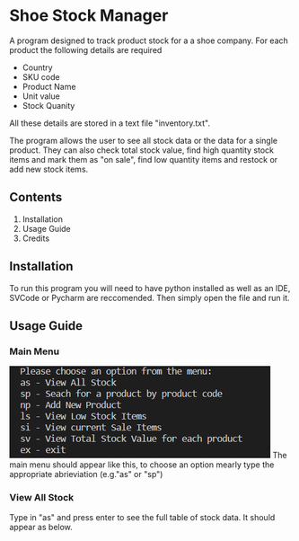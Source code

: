 # Shoe Stock Manager

A program designed to track product stock for a a shoe company.
For each product the following details are required
* Country
* SKU code
* Product Name
* Unit value
* Stock Quanity

All these details are stored in a text file "inventory.txt".

The program allows the user to see all stock data or the data for a single product. They can also check total stock value, 
find high quantity stock items and mark them as "on sale",  find low quantity items and restock or add new stock items.



## Contents

1. Installation
1. Usage Guide
1. Credits


## Installation
To run this program you will need to have python installed as well as an IDE, SVCode or Pycharm are reccomended.
Then simply open the file and run it.

## Usage Guide
### Main Menu
![Main Menu](menu1.png)
The main menu should appear like this, to choose an option mearly type the appropriate abrieviation (e.g."as" or "sp")

### View All Stock
Type in "as" and press enter to see the full table of stock data.
It should appear as below.
